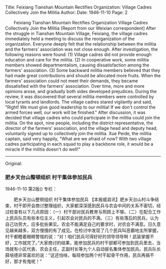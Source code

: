 Title: Feixiang Tianshan Mountain Rectifies Organization: Village Cadres Collectively Join the Militia
Author:
Date: 1946-11-10
Page: 2

　　Feixiang Tianshan Mountain Rectifies Organization
    Village Cadres Collectively Join the Militia
    [Report from our Weixian correspondent] After the struggle in Tianshan Mountain Village, Feixiang, the village cadres immediately held a meeting to discuss the reorganization of the organization. Everyone deeply felt that the relationship between the militia and the farmers' association was not close enough. After investigation, the following reasons were found: (1) Village cadres did not provide enough education and care for the militia. (2) In cooperative work, some militia members showed departmentalism, causing dissatisfaction among the farmers' association. (3) Some backward militia members believed that they had made great contributions and should be allocated more fruits. When the farmers' association could not meet their demands, they became dissatisfied with the farmers' association. Over time, more and more opinions arose, and gradually both sides developed prejudices. During the review, it was discovered that several militia members were controlled by local tyrants and landlords. The village cadres stared vigilantly and said, "Right! We must give good leadership to our militia! If we don't control the armed forces well, our work will be finished." After discussion, it was decided that village cadres who could participate in the militia could join the militia. On the spot, nine people, including the district representative, the director of the farmers' association, and the village head and deputy head, voluntarily signed up to collectively join the militia. Xue Peide, the militia captain, said very happily, "What are we afraid of now? With two village cadres participating in each squad to play a backbone role, it would be a miracle if the militia doesn't do well!"



<hr /> 

Original: 


### 肥乡天台山整顿组织  村干集体参加民兵

1946-11-10
第2版()
专栏：

　　肥乡天台山整顿组织
    村干集体参加民兵
    【本报威县讯】肥乡天台山村斗争结束，村干即开会商讨整理组织，大家都深深感到民兵与农会中间的关系不密切，经过检查有以下几点原因：（一）村干部对民兵教育与照顾上不够。（二）在配合工作上民兵队员有些本位主义，引起农会对民兵的不满。（三）有些落后的民兵，认为自己功劳大，应多批些果实。农会不能满足自己的要求时，对农会不满意。日久意见越来越多，双方慢慢的有了成见。在检讨中发现了几个民兵叫恶霸地主所掌握，村干都瞪着眼睛警惕的说：“对！咱们民兵可得好好的领导领导啊！武装掌握不好，工作就完了。”大家商讨的结果，能参加民兵的村干部都可参加到民兵里去，当场就有小区代表、农会主任，正副村长等九个人自动报名集体参加民兵。民兵队长薛培德非常喜欢的说：“这还怕啥，每班参加两个村干起骨干作用，民兵再搞不好，那才有鬼呢！”
